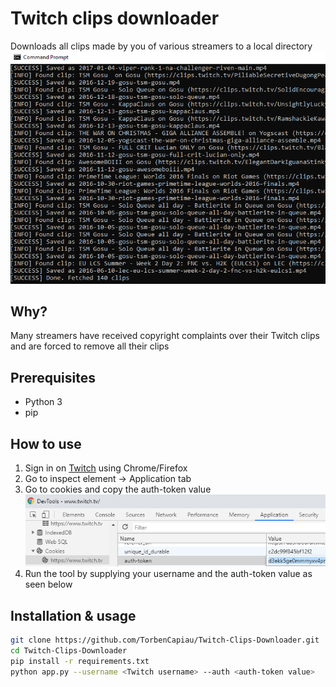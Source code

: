 # Twitch clips downloader

Downloads all clips made by you of various streamers to a local directory
![Tool](result.png)

## Why?
Many streamers have received copyright complaints over their Twitch clips and are forced to remove all their clips

## Prerequisites
- Python 3
- pip

## How to use
1. Sign in on [Twitch](https://twitch.tv) using Chrome/Firefox
2. Go to inspect element -> Application tab
3. Go to cookies and copy the auth-token value
![Cookies](cookies.png "Find auth-token cookie value")
4. Run the tool by supplying your username and the auth-token value as seen below

## Installation & usage
```bash
git clone https://github.com/TorbenCapiau/Twitch-Clips-Downloader.git
cd Twitch-Clips-Downloader
pip install -r requirements.txt
python app.py --username <Twitch username> --auth <auth-token value>
```